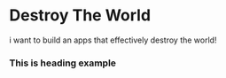 # Destroy The World
i want to build an apps that effectively destroy the world!

### This is heading example
